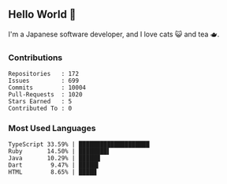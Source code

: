 ## Hello World 👋

I'm a Japanese software developer, and I love cats 😺 and tea 🫖.

### Contributions

    Repositories   : 172
    Issues         : 699
    Commits        : 10004
    Pull-Requests  : 1020
    Stars Earned   : 5
    Contributed To : 0

### Most Used Languages

    TypeScript 33.59% | ████████████████████
    Ruby       14.50% | ████████▌
    Java       10.29% | ██████
    Dart        9.47% | █████▌
    HTML        8.65% | █████

